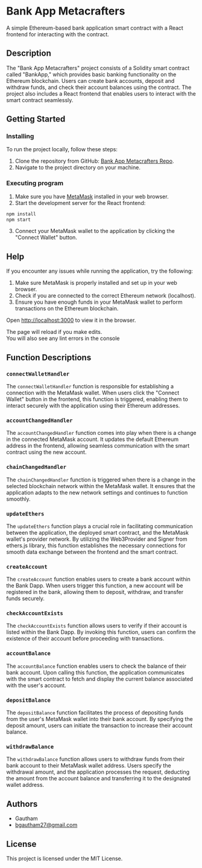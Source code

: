 # Bank App Metacrafters

A simple Ethereum-based bank application smart contract with a React frontend for interacting with the contract.

## Description

The "Bank App Metacrafters" project consists of a Solidity smart contract called "BankApp," which provides basic banking functionality on the Ethereum blockchain. Users can create bank accounts, deposit and withdraw funds, and check their account balances using the contract. The project also includes a React frontend that enables users to interact with the smart contract seamlessly.

## Getting Started

### Installing

To run the project locally, follow these steps:

1. Clone the repository from GitHub: [Bank App Metacrafters Repo](https://github.com/gautham2k3/ETH-AVAX_Mod-2_Project/).
2. Navigate to the project directory on your machine.

### Executing program

1. Make sure you have [MetaMask](https://metamask.io/) installed in your web browser.
2. Start the development server for the React frontend:

```bash
npm install
npm start
```

3. Connect your MetaMask wallet to the application by clicking the "Connect Wallet" button.

## Help

If you encounter any issues while running the application, try the following:

1. Make sure MetaMask is properly installed and set up in your web browser.
2. Check if you are connected to the correct Ethereum network (localhost).
3. Ensure you have enough funds in your MetaMask wallet to perform transactions on the Ethereum blockchain.

Open [http://localhost:3000](http://localhost:3000) to view it in the browser.

The page will reload if you make edits.\
You will also see any lint errors in the console

## Function Descriptions

### `connectWalletHandler`

The `connectWalletHandler` function is responsible for establishing a connection with the MetaMask wallet. When users click the "Connect Wallet" button in the frontend, this function is triggered, enabling them to interact securely with the application using their Ethereum addresses.

### `accountChangedHandler`

The `accountChangedHandler` function comes into play when there is a change in the connected MetaMask account. It updates the default Ethereum address in the frontend, allowing seamless communication with the smart contract using the new account.

### `chainChangedHandler`

The `chainChangedHandler` function is triggered when there is a change in the selected blockchain network within the MetaMask wallet. It ensures that the application adapts to the new network settings and continues to function smoothly.

### `updateEthers`

The `updateEthers` function plays a crucial role in facilitating communication between the application, the deployed smart contract, and the MetaMask wallet's provider network. By utilizing the Web3Provider and Signer from ethers.js library, this function establishes the necessary connections for smooth data exchange between the frontend and the smart contract.

### `createAccount`

The `createAccount` function enables users to create a bank account within the Bank Dapp. When users trigger this function, a new account will be registered in the bank, allowing them to deposit, withdraw, and transfer funds securely.

### `checkAccountExists`

The `checkAccountExists` function allows users to verify if their account is listed within the Bank Dapp. By invoking this function, users can confirm the existence of their account before proceeding with transactions.

### `accountBalance`

The `accountBalance` function enables users to check the balance of their bank account. Upon calling this function, the application communicates with the smart contract to fetch and display the current balance associated with the user's account.

### `depositBalance`

The `depositBalance` function facilitates the process of depositing funds from the user's MetaMask wallet into their bank account. By specifying the deposit amount, users can initiate the transaction to increase their account balance.

### `withdrawBalance`

The `withdrawBalance` function allows users to withdraw funds from their bank account to their MetaMask wallet address. Users specify the withdrawal amount, and the application processes the request, deducting the amount from the account balance and transferring it to the designated wallet address.

## Authors

- Gautham 
- bgautham27@gmail.com

## License

This project is licensed under the MIT License.
